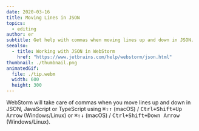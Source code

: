 ```yaml
---
date: 2020-03-16
title: Moving Lines in JSON
topics:
  - editing
author: er
subtitle: Get help with commas when moving lines up and down in JSON.
seealso:
  - title: Working with JSON in WebStorm
    href: "https://www.jetbrains.com/help/webstorm/json.html"
thumbnail: ./thumbnail.png
animatedGif:
  file: ./tip.webm
  width: 600
  height: 300
---
```


WebStorm will take care of commas when you move lines up and down in JSON, JavaScript or TypeScript using <kbd>⌘⇧↑</kbd> (macOS) / <kbd>Ctrl+Shift+Up Arrow</kbd> (Windows/Linux) or <kbd>⌘⇧↓</kbd> (macOS) / <kbd>Ctrl+Shift+Down Arrow</kbd> (Windows/Linux).
